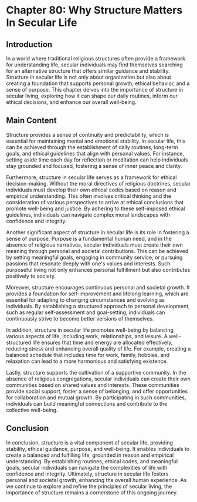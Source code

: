 # Chapter 80: Why Structure Matters In Secular Life

## Introduction

In a world where traditional religious structures often provide a framework for understanding life, secular individuals may find themselves searching for an alternative structure that offers similar guidance and stability. Structure in secular life is not only about organization but also about creating a foundation that supports personal growth, ethical behavior, and a sense of purpose. This chapter delves into the importance of structure in secular living, exploring how it can shape our daily routines, inform our ethical decisions, and enhance our overall well-being.

## Main Content

Structure provides a sense of continuity and predictability, which is essential for maintaining mental and emotional stability. In secular life, this can be achieved through the establishment of daily routines, long-term goals, and ethical guidelines that align with personal values. For instance, setting aside time each day for reflection or meditation can help individuals stay grounded and focused, fostering a sense of inner peace and clarity.

Furthermore, structure in secular life serves as a framework for ethical decision-making. Without the moral directives of religious doctrines, secular individuals must develop their own ethical codes based on reason and empirical understanding. This often involves critical thinking and the consideration of various perspectives to arrive at ethical conclusions that promote well-being and justice. By adhering to these self-imposed ethical guidelines, individuals can navigate complex moral landscapes with confidence and integrity.

Another significant aspect of structure in secular life is its role in fostering a sense of purpose. Purpose is a fundamental human need, and in the absence of religious narratives, secular individuals must create their own meaning through personal and societal contributions. This can be achieved by setting meaningful goals, engaging in community service, or pursuing passions that resonate deeply with one's values and interests. Such purposeful living not only enhances personal fulfillment but also contributes positively to society.

Moreover, structure encourages continuous personal and societal growth. It provides a foundation for self-improvement and lifelong learning, which are essential for adapting to changing circumstances and evolving as individuals. By establishing a structured approach to personal development, such as regular self-assessment and goal-setting, individuals can continuously strive to become better versions of themselves.

In addition, structure in secular life promotes well-being by balancing various aspects of life, including work, relationships, and leisure. A well-structured life ensures that time and energy are allocated effectively, reducing stress and enhancing overall quality of life. For example, creating a balanced schedule that includes time for work, family, hobbies, and relaxation can lead to a more harmonious and satisfying existence.

Lastly, structure supports the cultivation of a supportive community. In the absence of religious congregations, secular individuals can create their own communities based on shared values and interests. These communities provide social support, foster a sense of belonging, and offer opportunities for collaboration and mutual growth. By participating in such communities, individuals can build meaningful connections and contribute to the collective well-being.

## Conclusion

In conclusion, structure is a vital component of secular life, providing stability, ethical guidance, purpose, and well-being. It enables individuals to create a balanced and fulfilling life, grounded in reason and empirical understanding. By establishing routines, ethical codes, and meaningful goals, secular individuals can navigate the complexities of life with confidence and integrity. Ultimately, structure in secular life fosters personal and societal growth, enhancing the overall human experience. As we continue to explore and refine the principles of secular living, the importance of structure remains a cornerstone of this ongoing journey.